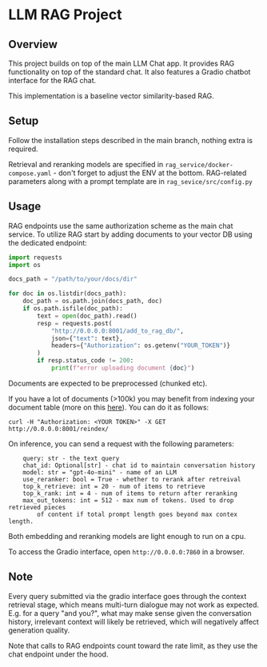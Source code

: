 # LLM RAG Project

## Overview

This project builds on top of the main LLM Chat app. It provides RAG functionality on top of the standard chat.
It also features a Gradio chatbot interface for the RAG chat.

This implementation is a baseline vector similarity-based RAG.

## Setup

Follow the installation steps described in the main branch, nothing extra is required.

Retrieval and reranking models are specified in `rag_service/docker-compose.yaml` - don't forget to adjust the ENV at the bottom.
RAG-related parameters along with a prompt template are in `rag_sevice/src/config.py`

## Usage

RAG endpoints use the same authorization scheme as the main chat service. 
To utilize RAG start by adding documents to your vector DB using the dedicated endpoint:

```python
import requests
import os

docs_path = "/path/to/your/docs/dir"

for doc in os.listdir(docs_path):
    doc_path = os.path.join(docs_path, doc)
    if os.path.isfile(doc_path):
        text = open(doc_path).read()
        resp = requests.post(
            "http://0.0.0.0:8001/add_to_rag_db/",
            json={"text": text},
            headers={"Authorization": os.getenv("YOUR_TOKEN")}
        )
        if resp.status_code != 200: 
            print(f"error uploading document {doc}")
```
Documents are expected to be preprocessed (chunked etc).

If you have a lot of documents (>100k) you may benefit from indexing your document table (more on this [here]()).
You can do it as follows:
```commandline
curl -H "Authorization: <YOUR TOKEN>" -X GET http://0.0.0.0:8001/reindex/
```

On inference, you can send a request with the following parameters:
```commandline
    query: str - the text query 
    chat_id: Optional[str] - chat id to maintain conversation history
    model: str = "gpt-4o-mini" - name of an LLM
    use_reranker: bool = True - whether to rerank after retreival
    top_k_retrieve: int = 20 - num of items to retrieve
    top_k_rank: int = 4 - num of items to return after reranking
    max_out_tokens: int = 512 - max num of tokens. Used to drop retrieved pieces 
        of content if total prompt length goes beyond max contex length.
```
Both embedding and reranking models are light enough to run on a cpu.

To access the Gradio interface, open `http://0.0.0.0:7860` in a browser.

## Note

Every query submitted via the gradio interface goes through the context retrieval stage,
which means multi-turn dialogue may not work as expected. E.g. for a query "and you?", what may make
sense given the conversation history, irrelevant context will likely be retrieved, which will negatively affect generation quality.

Note that calls to RAG endpoints count toward the rate limit, as they use the chat endpoint under the hood.

